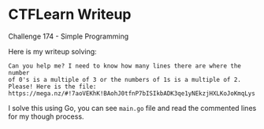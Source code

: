 # CTFLearn Writeup

Challenge 174 - Simple Programming

Here is my writeup solving:

    Can you help me? I need to know how many lines there are where the number
    of 0's is a multiple of 3 or the numbers of 1s is a multiple of 2.
    Please! Here is the file:
    https://mega.nz/#!7aoVEKhK!BAohJ0tfnP7bISIkbADK3qe1yNEkzjHXLKoJoKmqLys

I solve this using Go, you can see `main.go` file and read the commented lines for my though process.